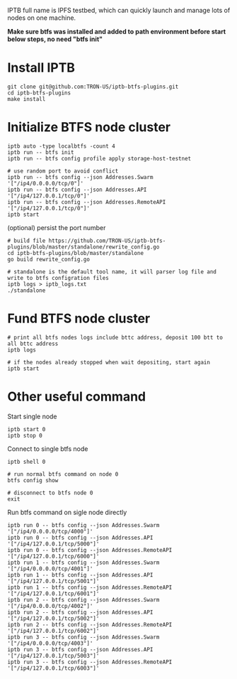IPTB full name is IPFS testbed, which can quickly launch and manage lots of nodes on one machine.

**Make sure btfs was installed and added to path environment before start below steps, no need "btfs init"**
# Install IPTB
```
git clone git@github.com:TRON-US/iptb-btfs-plugins.git
cd iptb-btfs-plugins
make install 
```
# Initialize BTFS node cluster
```
iptb auto -type localbtfs -count 4
iptb run -- btfs init
iptb run -- btfs config profile apply storage-host-testnet

# use random port to avoid conflict 
iptb run -- btfs config --json Addresses.Swarm '["/ip4/0.0.0.0/tcp/0"]'
iptb run -- btfs config --json Addresses.API '["/ip4/127.0.0.1/tcp/0"]'
iptb run -- btfs config --json Addresses.RemoteAPI '["/ip4/127.0.0.1/tcp/0"]'
iptb start
```
(optional) persist the port number
```
# build file https://github.com/TRON-US/iptb-btfs-plugins/blob/master/standalone/rewrite_config.go
cd iptb-btfs-plugins/blob/master/standalone
go build rewrite_config.go

# standalone is the default tool name, it will parser log file and write to btfs configration files
iptb logs > iptb_logs.txt
./standalone
```
# Fund BTFS node cluster
```
# print all btfs nodes logs include bttc address, deposit 100 btt to all bttc address
iptb logs

# if the nodes already stopped when wait depositing, start again
iptb start
```
# Other useful command
Start single node
```
iptb start 0
iptb stop 0
```

Connect to single btfs node
```
iptb shell 0

# run normal btfs command on node 0
btfs config show

# disconnect to btfs node 0
exit
```
Run btfs command on sigle node directly
```
iptb run 0 -- btfs config --json Addresses.Swarm '["/ip4/0.0.0.0/tcp/4000"]'
iptb run 0 -- btfs config --json Addresses.API '["/ip4/127.0.0.1/tcp/5000"]'
iptb run 0 -- btfs config --json Addresses.RemoteAPI '["/ip4/127.0.0.1/tcp/6000"]'
iptb run 1 -- btfs config --json Addresses.Swarm '["/ip4/0.0.0.0/tcp/4001"]'
iptb run 1 -- btfs config --json Addresses.API '["/ip4/127.0.0.1/tcp/5001"]'
iptb run 1 -- btfs config --json Addresses.RemoteAPI '["/ip4/127.0.0.1/tcp/6001"]'
iptb run 2 -- btfs config --json Addresses.Swarm '["/ip4/0.0.0.0/tcp/4002"]'
iptb run 2 -- btfs config --json Addresses.API '["/ip4/127.0.0.1/tcp/5002"]'
iptb run 2 -- btfs config --json Addresses.RemoteAPI '["/ip4/127.0.0.1/tcp/6002"]'
iptb run 3 -- btfs config --json Addresses.Swarm '["/ip4/0.0.0.0/tcp/4003"]'
iptb run 3 -- btfs config --json Addresses.API '["/ip4/127.0.0.1/tcp/5003"]'
iptb run 3 -- btfs config --json Addresses.RemoteAPI '["/ip4/127.0.0.1/tcp/6003"]'
```

